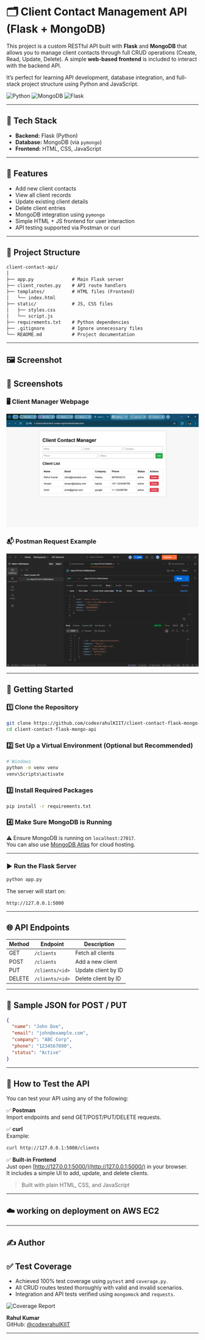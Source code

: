 # 🗂️ Client Contact Management API (Flask + MongoDB)

This project is a custom RESTful API built with **Flask** and **MongoDB** that allows you to manage client contacts through full CRUD operations (Create, Read, Update, Delete). A simple **web-based frontend** is included to interact with the backend API.

It’s perfect for learning API development, database integration, and full-stack project structure using Python and JavaScript.

![Python](https://img.shields.io/badge/python-3.10+-blue.svg)
![MongoDB](https://img.shields.io/badge/database-MongoDB-green)
![Flask](https://img.shields.io/badge/framework-Flask-lightgrey)

---

## 🧠 Tech Stack

- **Backend:** Flask (Python)
- **Database:** MongoDB (via `pymongo`)
- **Frontend:** HTML, CSS, JavaScript

---

## 🚀 Features

- Add new client contacts  
- View all client records  
- Update existing client details  
- Delete client entries  
- MongoDB integration using `pymongo`  
- Simple HTML + JS frontend for user interaction  
- API testing supported via Postman or curl  

---

## 📁 Project Structure

```
client-contact-api/
│
├── app.py              # Main Flask server
├── client_routes.py    # API route handlers
├── templates/          # HTML files (Frontend)
│   └── index.html
├── static/             # JS, CSS files
│   ├── styles.css
│   └── script.js
├── requirements.txt    # Python dependencies
├── .gitignore          # Ignore unnecessary files
└── README.md           # Project documentation
```

---

## 🖼️ Screenshot

## 📸 Screenshots

### 🖥️ Client Manager Webpage
![Client Manager Webpage](https://github.com/codexrahulKIIT/client-contact-flask-mongo-api/blob/bd808323d6a2d4cca67a6d3c4dd6b97b9fbf8372/screenshot/ClientContactmanger%20webpage%20shot.png?raw=true)

### 📬 Postman Request Example
![Postman Request](https://github.com/codexrahulKIIT/client-contact-flask-mongo-api/blob/bd808323d6a2d4cca67a6d3c4dd6b97b9fbf8372/screenshot/Postman%20%20req.png?raw=true)

---

## 🔧 Getting Started

### 1️⃣ Clone the Repository

```bash
git clone https://github.com/codexrahulKIIT/client-contact-flask-mongo-api.git
cd client-contact-flask-mongo-api
```

### 2️⃣ Set Up a Virtual Environment (Optional but Recommended)

```bash
# Windows
python -m venv venv
venv\Scripts\activate
```

### 3️⃣ Install Required Packages

```bash
pip install -r requirements.txt
```

### 4️⃣ Make Sure MongoDB is Running

⚠️ Ensure MongoDB is running on `localhost:27017`.  
You can also use [MongoDB Atlas](https://www.mongodb.com/cloud/atlas) for cloud hosting.

---

### ▶️ Run the Flask Server

```bash
python app.py
```

The server will start on:

```
http://127.0.0.1:5000
```

---

## 🌐 API Endpoints

| Method | Endpoint         | Description         |
|--------|------------------|---------------------|
| GET    | `/clients`       | Fetch all clients   |
| POST   | `/clients`       | Add a new client    |
| PUT    | `/clients/<id>`  | Update client by ID |
| DELETE | `/clients/<id>`  | Delete client by ID |

---

## 🔽 Sample JSON for POST / PUT

```json
{
  "name": "John Doe",
  "email": "john@example.com",
  "company": "ABC Corp",
  "phone": "1234567890",
  "status": "Active"
}
```

---

## 🧪 How to Test the API

You can test your API using any of the following:

✅ **Postman**  
Import endpoints and send GET/POST/PUT/DELETE requests.

✅ **curl**  
Example:

```bash
curl http://127.0.0.1:5000/clients
```

✅ **Built-in Frontend**  
Just open [http://127.0.0.1:5000/](http://127.0.0.1:5000/) in your browser.  
It includes a simple UI to add, update, and delete clients.

> Built with plain HTML, CSS, and JavaScript

---

## ☁️ working on deployment on AWS EC2
---

## ✍️ Author

## ✅ Test Coverage

- Achieved 100% test coverage using `pytest` and `coverage.py`.
- All CRUD routes tested thoroughly with valid and invalid scenarios.
- Integration and API tests verified using `mongomock` and `requests`.

![Coverage Report](screenshots/coverage.png)

**Rahul Kumar**  
GitHub: [@codexrahulKIIT](https://github.com/codexrahulKIIT)

---

